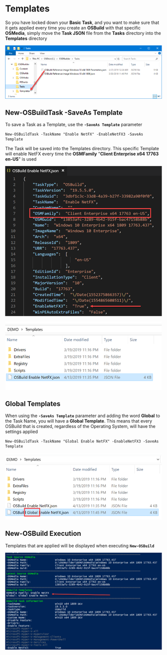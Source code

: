 # Templates

So you have locked down your **Basic Task**, and you want to make sure that it gets applied every time you create an **OSBuild** with that specific **OSMedia**, simply move the **Task JSON** file from the **Tasks** directory into the **Templates** directory

![](../../../../.gitbook/assets/image%20%28142%29.png)

## New-OSBuildTask -SaveAs Template

To save a Task as a Template, use the **`-SaveAs Template`** parameter

```text
New-OSBuildTask -TaskName "Enable NetFX" -EnableNetFX3 -SaveAs Template
```

The Task will be saved into the Templates directory.  This specific Template will enable NetFX every time the **OSMFamily** "**Client Enterprise x64 17763 en-US**" is used

![](../../../../.gitbook/assets/image%20%2897%29.png)

![](../../../../.gitbook/assets/image%20%28161%29.png)

## Global Templates

When using the **`-SaveAs Template`** parameter and adding the word **Global** to the Task Name, you will have a **Global Template**.  This means that every OSBuild that is created, regardless of the Operating System, will have the settings applied

```text
New-OSBuildTask -TaskName "Global Enable NetFX" -EnableNetFX3 -SaveAs Template
```

![](../../../../.gitbook/assets/image%20%28138%29.png)

## New-OSBuild Execution

Templates that are applied will be displayed when executing **`New-OSBuild`**

![](../../../../.gitbook/assets/image%20%28213%29.png)

